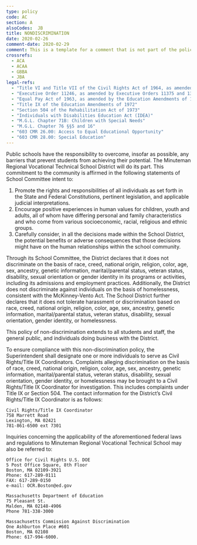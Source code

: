 ```yaml
---
type: policy
code: AC
section: A
alsoCodes:  JB
title: NONDISCRIMINATION
date: 2020-02-26
comment-date: 2020-02-29
comment: This is a template for a comment that is not part of the policy.  This is a template for a comment that is not part of the policy.  This is a template for a comment that is not part of the policy.
crossrefs:
  - ACA
  - ACAA
  - GBBA
  - JBA
legal-refs:
  - "Title VI and Title VII of the Civil Rights Act of 1964, as amended"
  - "Executive Order 11246, as amended by Executive Orders 11375 and 13672"
  - "Equal Pay Act of 1963, as amended by the Education Amendments of 1972"
  - "Title IX of the Education Amendments of 1972"
  - "Section 504 of the Rehabilitation Act of 1973"
  - "Individuals with Disabilities Education Act (IDEA)"
  - "M.G.L. Chapter 71B: Children with Special Needs"
  - "M.G.L. Chapter 76 §§5 and 16"
  - "603 CMR 26.00: Access to Equal Educational Opportunity"
  - "603 CMR 28.00: Special Education"	
---
```


Public schools have the responsibility to overcome, insofar as possible, any barriers that prevent students from achieving their potential. The Minuteman Regional Vocational Technical School District will do its part. This commitment to the community is affirmed in the following statements of School Committee intent to:

1. Promote the rights and responsibilities of all individuals as set forth in the State and Federal Constitutions, pertinent legislation, and applicable judicial interpretations.
2. Encourage positive experiences in human values for children, youth and adults, all of whom have differing personal and family characteristics and who come from various socioeconomic, racial, religious and ethnic groups.
3. Carefully consider, in all the decisions made within the School District, the potential benefits or adverse consequences that those decisions might have on the human relationships within the school community.

Through its School Committee, the District declares that it does not discriminate on the basis of race, creed, national origin, religion, color, age, sex, ancestry, genetic information, marital/parental status, veteran status, disability, sexual orientation or gender identity in its programs or activities, including its admissions and employment practices. Additionally, the District does not discriminate against individuals on the basis of homelessness, consistent with the McKinney-Vento Act. The School District further declares that it does not tolerate harassment or discrimination based on race, creed, national origin, religion, color, age, sex, ancestry, genetic information, marital/parental status, veteran status, disability, sexual orientation, gender identity, or homelessness.

This policy of non-discrimination extends to all students and staff, the general public, and individuals doing business with the District.

To ensure compliance with this non-discrimination policy, the Superintendent shall designate one or more individuals to serve as Civil Rights/Title IX Coordinators. Complaints alleging discrimination on the basis of race, creed, national origin, religion, color, age, sex, ancestry, genetic information, marital/parental status, veteran status, disability, sexual orientation, gender identity, or homelessness may be brought to a Civil Rights/Title IX Coordinator for investigation. This includes complaints under Title IX or Section 504. The contact information for the District’s Civil Rights/Title IX Coordinator is as follows:

	Civil Rights/Title IX Coordinator 
	758 Marrett Road
	Lexington, MA 02421 
	781-861-6500 ext 7301

Inquiries concerning the applicability of the aforementioned federal laws and regulations to Minuteman Regional Vocational Technical School may also be referred to:

	Office for Civil Rights U.S. DOE 
	5 Post Office Square, 8th Floor 
	Boston, MA 02109-3921
	Phone: 617-289-0111
	FAX: 617-289-0150
	e-mail: OCR.Boston@ed.gov

	Massachusetts Department of Education 
	75 Pleasant St. 
	Malden, MA 02148-4906 
	Phone 781-338-3000

	Massachusetts Commission Against Discrimination 
	One Ashburton Place #601
	Boston, MA 02108
	Phone: 617-994-6000.
